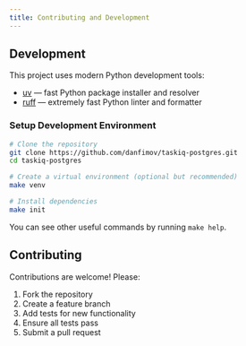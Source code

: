 ```yaml
---
title: Contributing and Development
---
```


## Development

This project uses modern Python development tools:

- [uv](https://github.com/astral-sh/uv) — fast Python package installer and resolver
- [ruff](https://github.com/astral-sh/ruff) — extremely fast Python linter and formatter

### Setup Development Environment

```bash
# Clone the repository
git clone https://github.com/danfimov/taskiq-postgres.git
cd taskiq-postgres

# Create a virtual environment (optional but recommended)
make venv

# Install dependencies
make init
```

You can see other useful commands by running `make help`.


## Contributing

Contributions are welcome! Please:

1. Fork the repository
2. Create a feature branch
3. Add tests for new functionality
4. Ensure all tests pass
5. Submit a pull request
